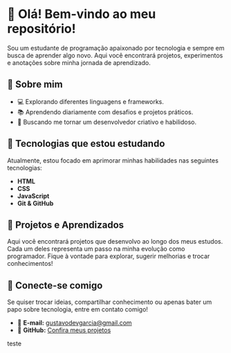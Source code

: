 # 👋 Olá! Bem-vindo ao meu repositório!  

Sou um estudante de programação apaixonado por tecnologia e sempre em busca de aprender algo novo. Aqui você encontrará projetos, experimentos e anotações sobre minha jornada de aprendizado.  

## 🚀 Sobre mim  

- 💻 Explorando diferentes linguagens e frameworks.  
- 📚 Aprendendo diariamente com desafios e projetos práticos.  
- 🎯 Buscando me tornar um desenvolvedor criativo e habilidoso.  

## 🔧 Tecnologias que estou estudando  

Atualmente, estou focado em aprimorar minhas habilidades nas seguintes tecnologias:  

- **HTML**  
- **CSS**  
- **JavaScript**  
- **Git & GitHub**  

## 🌱 Projetos e Aprendizados  

Aqui você encontrará projetos que desenvolvo ao longo dos meus estudos. Cada um deles representa um passo na minha evolução como programador. Fique à vontade para explorar, sugerir melhorias e trocar conhecimentos!  

## 🤝 Conecte-se comigo  

Se quiser trocar ideias, compartilhar conhecimento ou apenas bater um papo sobre tecnologia, entre em contato comigo!  

- 📩 **E-mail:** [gustavodevgarcia@gmail.com](mailto:gustavodevgarcia@gmail.com)  
- 🐙 **GitHub:** [Confira meus projetos](https://github.com/DevAlvesGG)  


teste